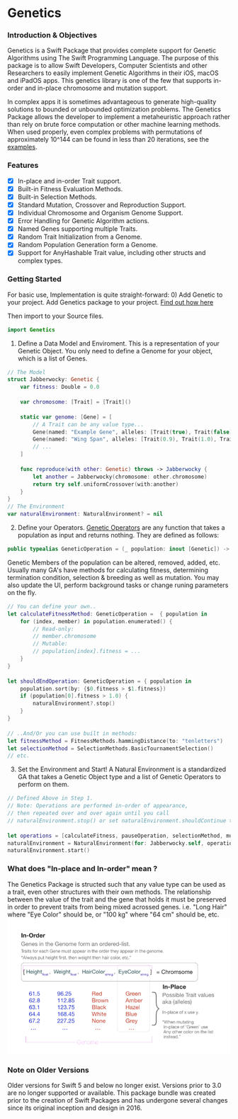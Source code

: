 # Genetics

### Introduction & Objectives

Genetics is a Swift Package that provides complete support for Genetic Algorithms using The Swift Programming Language.
The purpose of this package is to allow Swift Developers, Computer Scientists and other Researchers to easily implement Genetic Algorithms in their iOS, macOS and iPadOS apps. This genetics library is one of the few that supports in-order and in-place chromosome and mutation support.
 
In complex apps it is sometimes advantageous to generate high-quality solutions to bounded or unbounded optimization problems. The Genetics Package allows the developer to implement a metaheuristic approach rather than rely on brute force computation or other machine learning methods.
When used properly, even complex problems with permutations of approximately 10^144 can be found in less than 20 iterations, see the [examples](https://github.com/rloniello/GeneticExamples).


### Features
- [x] In-place and in-order Trait support.
- [x] Built-in Fitness Evaluation Methods.
- [x] Built-in Selection Methods.
- [x] Standard Mutation, Crossover and Reproduction Support.
- [x] Individual Chromosome and Organism Genome Support.
- [x] Error Handling for Genetic Algorithm actions.
- [x] Named Genes supporting multiple Traits.
- [x] Random Trait Initialization from a Genome.
- [x] Random Population Generation form a Genome.
- [x] Support for AnyHashable Trait value, including other structs and complex types.

### Getting Started
For basic use, Implementation is quite straight-forward:
0) Add Genetic to your project. 
Add Genetics package to your project. [Find out how here](https://developer.apple.com/documentation/swift_packages/adding_package_dependencies_to_your_app)

Then import to your Source files. 
```Swift
import Genetics
```
1) Define a Data Model and Enviroment.
This is a representation of your Genetic Object. 
You only need to define a Genome for your object, which is a list of Genes. 
```Swift
// The Model
struct Jabberwocky: Genetic {
    var fitness: Double = 0.0
    
    var chromosome: [Trait] = [Trait]()
    
    static var genome: [Gene] = [
        // A Trait can be any value type... 
        Gene(named: "Example Gene", alleles: [Trait(true), Trait(false), Trait("Snarl"), Trait(110)]),
        Gene(named: "Wing Span", alleles: [Trait(0.9), Trait(1.0), Trait(1.2), Trait(1.8)]),
        // ...
    ]
    
    func reproduce(with other: Genetic) throws -> Jabberwocky {
        let another = Jabberwocky(chromosome: other.chromosome)
        return try self.uniformCrossover(with:another)
    }
}
// The Environment
var naturalEnvironment: NaturalEnvironment? = nil
```

2) Define your Operators.
[Genetic Operators](https://en.wikipedia.org/wiki/Genetic_operator) are any function that takes a population as input and returns nothing. 
They are defined as follows:
```Swift
public typealias GeneticOperation = (_ population: inout [Genetic]) -> Void
```
Genetic Members of the population can be altered, removed, added, etc.
Usually many GA's have methods for calculating fitness, determining termination condition, selection & breeding as well as mutation.
You may also update the UI, perform background tasks or change runing parameters on the fly.

```Swift
// You can define your own.. 
let calculateFitnessMethod: GeneticOperation =  { population in
    for (index, member) in population.enumerated() {
        // Read-only:
        // member.chromosome
        // Mutable:
        // population[index].fitness = ... 
    }
}

let shouldEndOperation: GeneticOperation = { population in 
    population.sort(by: {$0.fitness > $1.fitness})
    if (population[0].fitness > 1.0) {
        naturalEnvironment?.stop()
    }
}

// ..And/Or you can use built in methods: 
let fitnessMethod = FitnessMethods.hammingDistance(to: "tenletters")
let selectionMethod = SelectionMethods.BasicTournamentSelection()
// etc. 
```
3) Set the Environment and Start!
A Natural Environment is a standardized GA that takes a Genetic Object type and a list of Genetic Operators to perform on them. 
```Swift
// Defined Above in Step 1.
// Note: Operations are performed in-order of appearance, 
// then repeated over and over again until you call 
// naturalEnvironment.stop() or set naturalEnvironment.shouldContinue to false.

let operations = [calculateFitness, pauseOperation, selectionMethod, mutationMethod]
naturalEnvironment = NaturalEnvironment(for: Jabberwocky.self, operations: operations)
naturalEnvironment.start()
```

### What does "In-place and In-order" mean ?
The Genetics Package is structed such that any value type can be used as a trait, even other structures with their own methods.
The relationship between the value of the trait and the gene that holds it must be preserved in order to prevent traits from being mixed acrossed genes. 
i.e. "Long Hair" where "Eye Color" should be, or "100 kg" where "64 cm" should be, etc. 
![in-place and in-order](/Images/Inorderandinplace.png)


### Note on Older Versions
Older versions for Swift 5 and below no longer exist.
Versions prior to 3.0 are no longer supported or available. This package bundle was created prior to the creation of Swift Packages and has undergone several changes since its original inception and design in 2016.
